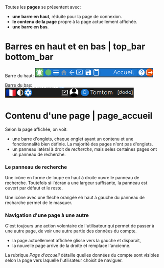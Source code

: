 Toutes les **pages** se présentent avec:
- **une barre en haut**, réduite pour la page de connexion.
- **le contenu de la page** propre à la page actuellement affichée.
- **une barre en bas**.

# Barres en haut et en bas | top_bar bottom_bar
Barre du haut: 
<img src="top_bar.png" style="background-color:white">

Barre du bas: 
<img src="bottom_bar.png" style="background-color:white">

# Contenu d'une page | page_accueil
Selon la page affichée, on voit:
- une barre d'onglets, chaque onglet ayant un contenu et une fonctionnalité bien définie. La majorité des pages n'ont pas d'onglets.
- un panneau latéral à droit de _recherche_, mais seles certaines pages ont un panneau de recherche.

### Le panneau de recherche
Une icône en forme de loupe en haut à droite ouvre le panneau de recherche. Toutefois si l'écran a une largeur suffisante, la panneau est ouvert par défaut et le reste.

Une icône avec une flèche orangée eh haut à gauche du panneau de recharche permet de le masquer.

### Navigation d'une page à une autre
C'est toujours une action volontaire de l'utilisateur qui permet de passer à une autre page, de voir une autre partie des données du compte.
- la page actuellement affichée glisse vers la gauche et disparaît,
- la nouvelle page arrive de la droite et remplace l'ancienne.

La rubrique _Page d'accueil_ détaille quelles données du compte sont visibles selon la page vers laquelle l'utilisateur choisit de naviguer.
